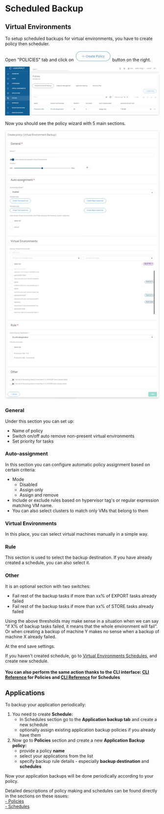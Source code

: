 # Scheduled Backup

## Virtual Environments

To setup scheduled backups for virtual environments, you have to create policy then scheduler.

Open "POLICIES" tab and click on ![](../../.gitbook/assets/icon-createpolicy_mini.jpg) button on the right.

![](../../.gitbook/assets/scheduled-backup-policies.jpg)

Now you should see the policy wizard with 5 main sections.

![](../../.gitbook/assets/scheduled-backup-policies-create.jpg)

### General

Under this section you can set up:

* Name of policy
* Switch on/off auto remove non-present virtual environments
* Set priority for tasks

### Auto-assignment

In this section you can configure automatic policy assignment based on certain criteria:

* Mode
  * Disabled
  * Assign only
  * Assign and remove
* Include or exclude rules based on hypervisor tag's or regular expression matching VM name.
* You can also select clusters to match only VMs that belong to them

### Virtual Environments

In this place, you can select virtual machines manually in a simple way.

### Rule

This section is used to select the backup destination. If you have already created a schedule, you can also select it.

### Other

It is an optional section with two switches:

* Fail rest of the backup tasks if more than xx% of EXPORT tasks already failed
* Fail rest of the backup tasks if more than xx% of STORE tasks already failed

Using the above thresholds may make sense in a situation when we can say “if X% of backup tasks failed, it means that the whole environment will fail”. Or when creating a backup of machine Y makes no sense when a backup of machine X already failed.

At the end save settings.

If you haven't created schedule, go to [Virtual Environments Schedules](../schedules/virtual-environments-schedules.md), and create new schedule.

#### You can also perform the same action thanks to the CLI interface: [CLI Reference](../cli-reference.md#vm-backup-policies) for Policies and [CLI Reference](../cli-reference.md#schedules) for Schedules

## Applications

To backup your application periodically:

1. You need to create **Schedule:**
   * In Schedules section go to the **Application backup tab** and create a new schedule 
   * optionally assign existing application backup policies if you already have them
2. Now go to **Policies** section and create a new **Application Backup policy:**
   * provide a policy **name**
   * select your applications from the list
   * specify backup rule details - especially **backup destination** and **schedules**

Now your application backups will be done periodically according to your policy.

Detailed descriptions of policy making and schedules can be found directly in the sections on these issues:  
[- Policies](../policies/application-backup.md)  
[- Schedules](../schedules/application-backup.md)

